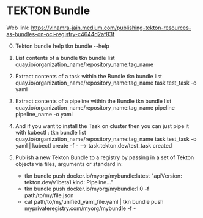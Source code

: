 # TEKTON Bundle

Web link: <https://vinamra-jain.medium.com/publishing-tekton-resources-as-bundles-on-oci-registry-c4644d2af83f>

0. Tekton bundle help
   tkn bundle --help

1. List contents of a bundle
   tkn bundle list quay.io/organization_name/repository_name:tag_name

2. Extract contents of a task within the Bundle
   tkn bundle list quay.io/organization_name/repository_name:tag_name task test_task -o yaml

3. Extract contents of a pipeline within the Bundle
   tkn bundle list quay.io/organization_name/repository_name:tag_name pipeline pipeline_name -o yaml

4. And if you want to install the Task on cluster then you can just pipe it with kubectl :
   tkn bundle list quay.io/organization_name/repository_name:tag_name task test_task -o yaml | kubectl create -f -
   --> task.tekton.dev/test_task created

5. Publish a new Tekton Bundle to a registry by passing in a set of Tekton objects via files, arguments or standard in:
   - tkn bundle push docker.io/myorg/mybundle:latest "apiVersion: tekton.dev/v1beta1 kind: Pipeline..."
   - tkn bundle push docker.io/myorg/mybundle:1.0 -f path/to/my/file.json
   - cat path/to/my/unified_yaml_file.yaml | tkn bundle push myprivateregistry.com/myorg/mybundle -f -

